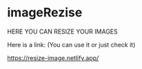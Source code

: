 # imageRezise
HERE YOU CAN RESIZE YOUR IMAGES

Here is a link: 
(You can use it or just check it)


https://resize-image.netlify.app/ 
